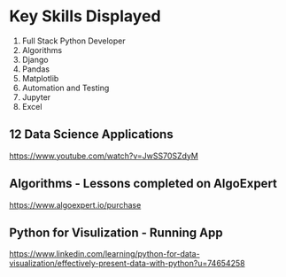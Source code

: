 # Key Skills Displayed
1) Full Stack Python Developer
2) Algorithms
3) Django
4) Pandas
5) Matplotlib
6) Automation and Testing
7) Jupyter
8) Excel

## 12 Data Science Applications
https://www.youtube.com/watch?v=JwSS70SZdyM

## Algorithms - Lessons completed on AlgoExpert
https://www.algoexpert.io/purchase

## Python for Visulization - Running App
https://www.linkedin.com/learning/python-for-data-visualization/effectively-present-data-with-python?u=74654258

